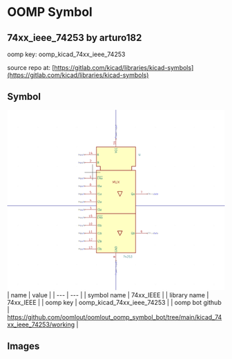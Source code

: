 # OOMP Symbol  
## 74xx_ieee_74253  by arturo182  
  
oomp key: oomp_kicad_74xx_ieee_74253  
  
source repo at: [https://gitlab.com/kicad/libraries/kicad-symbols](https://gitlab.com/kicad/libraries/kicad-symbols)  
## Symbol  
  
[![working.png](working_600.png)](working.png)  
| name | value | 
| --- | --- | 
| symbol name | 74xx_IEEE | 
| library name | 74xx_IEEE | 
| oomp key | oomp_kicad_74xx_ieee_74253 | 
| oomp bot github | https://github.com/oomlout/oomlout_oomp_symbol_bot/tree/main/kicad_74xx_ieee_74253/working | 
## Images  
